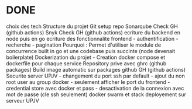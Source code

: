 # DONE

choix des tech
Structure du projet
Git setup repo
Sonarqube Check GH (github actions)
Snyk Check GH (github actions)
ecriture du backend en node puis en go
ecriture des fonctionnalite frontend
    - authentification
    - recherche
    - pagination
Pourquoi :
    Permet d'utiliser le module de concurrence built in go et une codebase puis succinte (node devenait boilerplate)
Dockerization du projet
    - Creation docker compose et dockerfile pour chaque service
Repository prive avec ghrc (github packages)
Build image automatic sur packages github GH (github actions)
Securite server UPJV
    - changement du port ssh par default
    - ajout du non root user au group docker
    - seulement afficher le port du frontend
    - credential store avec docker et pass
    - desactivation de la connexion avec mot de passe (cle ssh seulement)
docker swarm et stack deployement sur serveur UPJV
